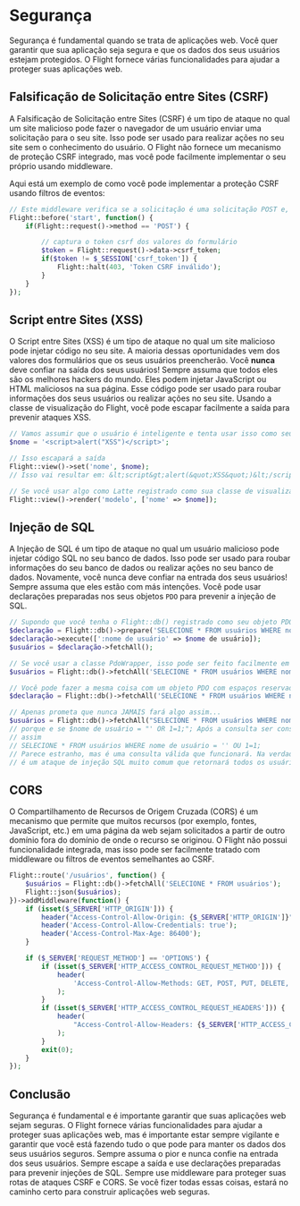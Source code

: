 # Segurança

Segurança é fundamental quando se trata de aplicações web. Você quer garantir que sua aplicação seja segura e que os dados dos seus usuários estejam protegidos. O Flight fornece várias funcionalidades para ajudar a proteger suas aplicações web.

## Falsificação de Solicitação entre Sites (CSRF)
A Falsificação de Solicitação entre Sites (CSRF) é um tipo de ataque no qual um site malicioso pode fazer o navegador de um usuário enviar uma solicitação para o seu site. Isso pode ser usado para realizar ações no seu site sem o conhecimento do usuário. O Flight não fornece um mecanismo de proteção CSRF integrado, mas você pode facilmente implementar o seu próprio usando middleware.

Aqui está um exemplo de como você pode implementar a proteção CSRF usando filtros de eventos:

```php
// Este middleware verifica se a solicitação é uma solicitação POST e, se for, verifica se o token CSRF é válido
Flight::before('start', function() {
	if(Flight::request()->method == 'POST') {

		// captura o token csrf dos valores do formulário
		$token = Flight::request()->data->csrf_token;
		if($token != $_SESSION['csrf_token']) {
			Flight::halt(403, 'Token CSRF inválido');
		}
	}
});
```

## Script entre Sites (XSS)
O Script entre Sites (XSS) é um tipo de ataque no qual um site malicioso pode injetar código no seu site. A maioria dessas oportunidades vem dos valores dos formulários que os seus usuários preencherão. Você **nunca** deve confiar na saída dos seus usuários! Sempre assuma que todos eles são os melhores hackers do mundo. Eles podem injetar JavaScript ou HTML maliciosos na sua página. Esse código pode ser usado para roubar informações dos seus usuários ou realizar ações no seu site. Usando a classe de visualização do Flight, você pode escapar facilmente a saída para prevenir ataques XSS.

```php
// Vamos assumir que o usuário é inteligente e tenta usar isso como seu nome
$nome = '<script>alert("XSS")</script>';

// Isso escapará a saída
Flight::view()->set('nome', $nome);
// Isso vai resultar em: &lt;script&gt;alert(&quot;XSS&quot;)&lt;/script&gt;

// Se você usar algo como Latte registrado como sua classe de visualização, ele também escapará automaticamente isso.
Flight::view()->render('modelo', ['nome' => $nome]);
```

## Injeção de SQL
A Injeção de SQL é um tipo de ataque no qual um usuário malicioso pode injetar código SQL no seu banco de dados. Isso pode ser usado para roubar informações do seu banco de dados ou realizar ações no seu banco de dados. Novamente, você nunca deve confiar na entrada dos seus usuários! Sempre assuma que eles estão com más intenções. Você pode usar declarações preparadas nos seus objetos `PDO` para prevenir a injeção de SQL.

```php
// Supondo que você tenha o Flight::db() registrado como seu objeto PDO
$declaração = Flight::db()->prepare('SELECIONE * FROM usuários WHERE nome de usuário = :nome de usuário');
$declaração->execute([':nome de usuário' => $nome de usuário]);
$usuários = $declaração->fetchAll();

// Se você usar a classe PdoWrapper, isso pode ser feito facilmente em uma linha
$usuários = Flight::db()->fetchAll('SELECIONE * FROM usuários WHERE nome de usuário = :nome de usuário', [ 'nome de usuário' => $nome de usuário ]);

// Você pode fazer a mesma coisa com um objeto PDO com espaços reservados ?
$declaração = Flight::db()->fetchAll('SELECIONE * FROM usuários WHERE nome de usuário = ?', [ $nome de usuário ]);

// Apenas prometa que nunca JAMAIS fará algo assim...
$usuários = Flight::db()->fetchAll("SELECIONE * FROM usuários WHERE nome de usuário = '{$nome de usuário}'");
// porque e se $nome de usuário = "' OR 1=1;"; Após a consulta ser construída, parece
// assim
// SELECIONE * FROM usuários WHERE nome de usuário = '' OU 1=1;
// Parece estranho, mas é uma consulta válida que funcionará. Na verdade,
// é um ataque de injeção SQL muito comum que retornará todos os usuários.
```

## CORS
O Compartilhamento de Recursos de Origem Cruzada (CORS) é um mecanismo que permite que muitos recursos (por exemplo, fontes, JavaScript, etc.) em uma página da web sejam solicitados a partir de outro domínio fora do domínio de onde o recurso se originou. O Flight não possui funcionalidade integrada, mas isso pode ser facilmente tratado com middleware ou filtros de eventos semelhantes ao CSRF.

```php
Flight::route('/usuários', function() {
	$usuários = Flight::db()->fetchAll('SELECIONE * FROM usuários');
	Flight::json($usuários);
})->addMiddleware(function() {
	if (isset($_SERVER['HTTP_ORIGIN'])) {
		header("Access-Control-Allow-Origin: {$_SERVER['HTTP_ORIGIN']}");
		header('Access-Control-Allow-Credentials: true');
		header('Access-Control-Max-Age: 86400');
	}

	if ($_SERVER['REQUEST_METHOD'] == 'OPTIONS') {
		if (isset($_SERVER['HTTP_ACCESS_CONTROL_REQUEST_METHOD'])) {
			header(
				'Access-Control-Allow-Methods: GET, POST, PUT, DELETE, PATCH, OPTIONS'
			);
		}
		if (isset($_SERVER['HTTP_ACCESS_CONTROL_REQUEST_HEADERS'])) {
			header(
				"Access-Control-Allow-Headers: {$_SERVER['HTTP_ACCESS_CONTROL_REQUEST_HEADERS']}"
			);
		}
		exit(0);
	}
});
```

## Conclusão
Segurança é fundamental e é importante garantir que suas aplicações web sejam seguras. O Flight fornece várias funcionalidades para ajudar a proteger suas aplicações web, mas é importante estar sempre vigilante e garantir que você está fazendo tudo o que pode para manter os dados dos seus usuários seguros. Sempre assuma o pior e nunca confie na entrada dos seus usuários. Sempre escape a saída e use declarações preparadas para prevenir injeções de SQL. Sempre use middleware para proteger suas rotas de ataques CSRF e CORS. Se você fizer todas essas coisas, estará no caminho certo para construir aplicações web seguras.